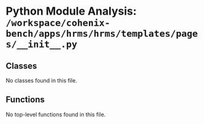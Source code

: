 # Python Module Analysis: `/workspace/cohenix-bench/apps/hrms/hrms/templates/pages/__init__.py`

## Classes

No classes found in this file.


## Functions

No top-level functions found in this file.
